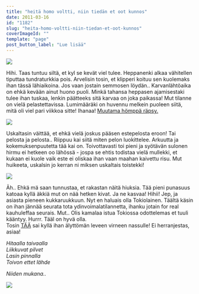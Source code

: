 ```yaml
---
title: "heitä homo voltti, niin tiedän et oot kunnos"
date: 2011-03-16
id: "1182"
slug: "heita-homo-voltti-niin-tiedan-et-oot-kunnos"
coverImageId: ""
template: "page"
post_button_label: "Lue lisää"
---
```


[![](/images/nimet%25C3%25B6n17.png)](https://lh3.googleusercontent.com/-6LmlEpNLmTI/TYD3OOFy-OI/AAAAAAAAAEI/IbzuaMORYYs/s1600/nimet%25C3%25B6n17.png)

Hihi. Taas tuntuu siltä, et kyl se kevät viel tulee. Heppanenki alkaa vähitellen tiputtaa tundraturkkia pois. Arvelisin tosin, et klipperi koituu sen kuolemaks ihan tässä lähiaikoina. Jos vaan jostain semmosen löydän.. Karvanlähtöaika on ehkä kevään ainut huono puoli. Minkä tahansa heppasen ajamisestaki tulee ihan tuskaa, lenkin päätteeks sitä karvaa on joka paikassa! Mut tilanne on vielä pelastettavissa. Lumimääräki on huvennu melkein puoleen siitä, mitä oli viel pari viikkoa sitte! Ihanaa! [Muutama hömppä räpsy.](http://maisaw.otukset.fi/kuvat/2011/Tallit+ja+hevoset/Dedicated+Kemp/16.3.2011/)

[![](/images/maijulta+567.png)](https://lh4.googleusercontent.com/-X6aWFjfTnIM/TYD3NHQTXHI/AAAAAAAAAEE/re14Mn4EVps/s1600/maijulta+567.png)

Uskaltasin väittää, et ehkä vielä joskus pääsen estepelosta eroon! Tai pelosta ja pelosta.. Riippuu kai siitä miten pelon luokittelee. Arkuutta ja kokemuksenpuutetta tää kai on. Toivottavasti toi pieni ja syötävän sulonen hirmu ei hetkeen oo lähössä - jospa se ehtis todistaa vielä mullekki, et kukaan ei kuole vaik este ei oliskaa ihan vaan maahan kaivettu risu. Mut huikeeta, uskalsin jo kerran ni miksen uskaltais toistekki!

[![](/images/IMG_0870.png)](https://lh4.googleusercontent.com/-NHsi_vPLJi8/TYD3KzQwHUI/AAAAAAAAAEA/CEXpyrLEo5A/s1600/IMG_0870.png)

Äh.. Ehkä mä saan tunnustaa, et rakastan näitä hiuksia. Tää pieni punasuus katoaa kyllä äkkiä mut on nää hetken kivat. Ja ne kasvaa! Hihii! Jep, ja asiasta pieneen kukkaruukkuun. Nyt en haluais olla Tokiolainen. Täältä käsin on ihan jännää seurata tota ydinvoimalatilannetta, ihanku jotain for real kauhuleffaa seurais. Mut.. Olis kamalaa istua Tokiossa odottelemas et tuuli kääntyy. Hurrr. Tääl on hyvä olla.  
Tosin [TÄÄ](http://enitenvituttaakaikki.blogspot.com/2011/03/ydinvoima-pitaa-kieltaa.html) sai kyllä ihan älyttömän leveen virneen nassulle! Ei herranjestas, asiaa!

_Hitaalla taivaalla_  
_Liikkuvat pilvet_  
_Lasin pinnalla_  
_Toivon ettet lähde_

_Niiden mukana.._

_[![](/images/nimet%25C3%25B6n18.png)](https://lh3.googleusercontent.com/-VvgOeBbyohY/TYD3PcY5HRI/AAAAAAAAAEM/mGrhVEufvFw/s1600/nimet%25C3%25B6n18.png)_
